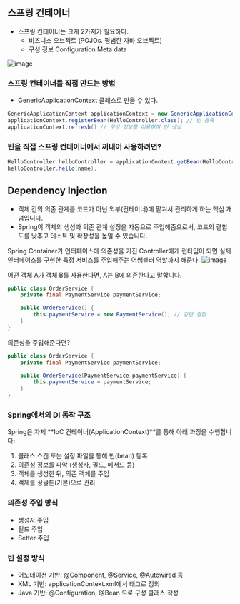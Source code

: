 ## 스프링 컨테이너
 * 스프링 컨테이너는 크게 2가지가 필요하다.
   * 비즈니스 오브젝트 (POJOs. 평범한 자바 오브젝트)
   * 구성 정보 Configuration Meta data

![image](https://github.com/user-attachments/assets/0e3ee390-20cf-4163-ba4b-fb5ff92e7a03)


### 스프링 컨테이너를 직접 만드는 방법
 * GenericApplicationContext 클래스로 만들 수 있다.
```java
GenericApplicationContext applicationContext = new GenericApplicationContext();
applicationContext.registerBean(HelloController.class); // 빈 등록
applicationContext.refresh() // 구성 정보를 이용하여 빈 생성
```

### 빈을 직접 스프링 컨테이너에서 꺼내어 사용하려면?
```java
HelloController helloController = applicationContext.getBean(HelloController.class);
helloController.hello(name);
```

## Dependency Injection
 * 객체 간의 의존 관계를 코드가 아닌 외부(컨테이너)에 맡겨서 관리하게 하는 핵심 개념입니다.
 * Spring이 객체의 생성과 의존 관계 설정을 자동으로 주입해줌으로써, 코드의 결합도를 낮추고 테스트 및 확장성을 높일 수 있습니다.

Spring Container가 인터페이스에 의존성을 가진 Controller에게 런타임이 되면 실제 인터페이스를 구현한 특정 서비스를 주입해주는 어쌤블러 역할까지 해준다.
![image](https://github.com/user-attachments/assets/3f37a7a6-8da6-4424-86e9-b35845691b3f)


어떤 객체 A가 객체 B를 사용한다면, A는 B에 의존한다고 말합니다.
```java
public class OrderService {
    private final PaymentService paymentService;

    public OrderService() {
        this.paymentService = new PaymentService(); // 강한 결합
    }
}
```

의존성을 주입해준다면?
```java
public class OrderService {
    private final PaymentService paymentService;

    public OrderService(PaymentService paymentService) {
        this.paymentService = paymentService;
    }
}
```

### Spring에서의 DI 동작 구조
Spring은 자체 **IoC 컨테이너(ApplicationContext)**를 통해 아래 과정을 수행합니다:
1. 클래스 스캔 또는 설정 파일을 통해 빈(bean) 등록
2. 의존성 정보를 파악 (생성자, 필드, 메서드 등)
3. 객체를 생성한 뒤, 의존 객체를 주입
4. 객체를 싱글톤(기본)으로 관리

### 의존성 주입 방식
 * 생성자 주입
 * 필드 주입
 * Setter 주입

### 빈 설정 방식
 * 어노테이션 기반: @Component, @Service, @Autowired 등
 * XML 기반: applicationContext.xml에서 <bean> 태그로 정의
 * Java 기반: @Configuration, @Bean 으로 구성 클래스 작성
